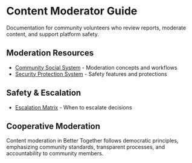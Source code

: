 # Content Moderator Guide

Documentation for community volunteers who review reports, moderate content, and support platform safety.

## Moderation Resources
- [Community Social System](../developers/systems/community_social_system.md) - Moderation concepts and workflows
- [Security Protection System](../developers/systems/security_protection_system.md) - Safety features and protections

## Safety & Escalation
- [Escalation Matrix](../shared/escalation_matrix.md) - When to escalate decisions

## Cooperative Moderation
Content moderation in Better Together follows democratic principles, emphasizing community standards, transparent processes, and accountability to community members.
